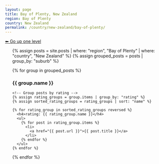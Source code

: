 ```yaml
---
layout: page
title: Bay of Plenty, New Zealand
region: Bay of Plenty
country: New Zealand
permalink: /country/new-zealand/bay-of-plenty/
---
```

[⬅ Go up one level](/country/new-zealand/)
<ul>
  {% assign posts = site.posts | where: "region", "Bay of Plenty" | where: "country", "New Zealand" %}
  {% assign grouped_posts = posts | group_by: "suburb" %}

  {% for group in grouped_posts %}
    <h3>{{ group.name }}</h3>

    <!-- Group posts by rating -->
    {% assign rating_groups = group.items | group_by: "rating" %}
    {% assign sorted_rating_groups = rating_groups | sort: "name" %}

    {% for rating_group in sorted_rating_groups reversed %}
      <h4>rating: {{ rating_group.name }}</h4>
      <ul>
        {% for post in rating_group.items %}
          <li>
            <a href="{{ post.url }}">{{ post.title }}</a>
          </li>
        {% endfor %}
      </ul>
    {% endfor %}
  {% endfor %}
</ul>
